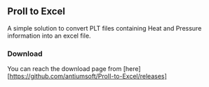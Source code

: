 ## ProII to Excel

A simple solution to convert PLT files containing Heat and Pressure information into an excel file.

### Download

You can reach the download page from [here][https://github.com/antiumsoft/ProII-to-Excel/releases]
